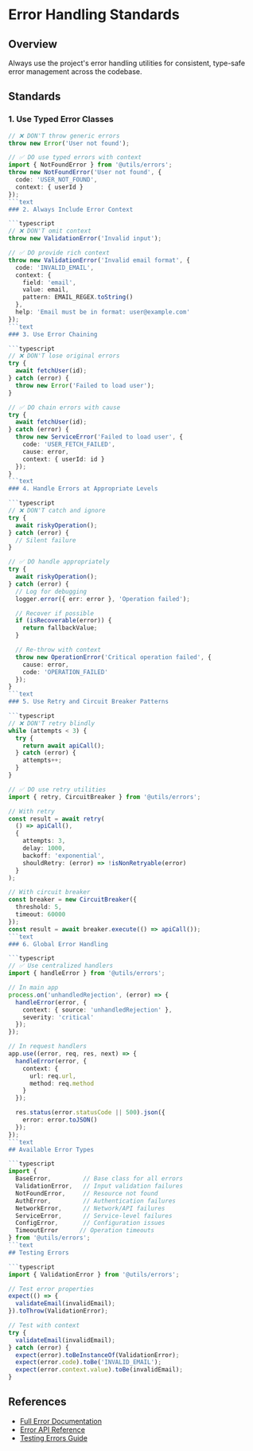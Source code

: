 # Error Handling Standards

## Overview

Always use the project's error handling utilities for consistent, type-safe error management across the codebase.

## Standards

### 1. Use Typed Error Classes

````typescript
// ❌ DON'T throw generic errors
throw new Error('User not found');

// ✅ DO use typed errors with context
import { NotFoundError } from '@utils/errors';
throw new NotFoundError('User not found', {
  code: 'USER_NOT_FOUND',
  context: { userId }
});
```text
### 2. Always Include Error Context

```typescript
// ❌ DON'T omit context
throw new ValidationError('Invalid input');

// ✅ DO provide rich context
throw new ValidationError('Invalid email format', {
  code: 'INVALID_EMAIL',
  context: {
    field: 'email',
    value: email,
    pattern: EMAIL_REGEX.toString()
  },
  help: 'Email must be in format: user@example.com'
});
```text
### 3. Use Error Chaining

```typescript
// ❌ DON'T lose original errors
try {
  await fetchUser(id);
} catch (error) {
  throw new Error('Failed to load user');
}

// ✅ DO chain errors with cause
try {
  await fetchUser(id);
} catch (error) {
  throw new ServiceError('Failed to load user', {
    code: 'USER_FETCH_FAILED',
    cause: error,
    context: { userId: id }
  });
}
```text
### 4. Handle Errors at Appropriate Levels

```typescript
// ❌ DON'T catch and ignore
try {
  await riskyOperation();
} catch (error) {
  // Silent failure
}

// ✅ DO handle appropriately
try {
  await riskyOperation();
} catch (error) {
  // Log for debugging
  logger.error({ err: error }, 'Operation failed');

  // Recover if possible
  if (isRecoverable(error)) {
    return fallbackValue;
  }

  // Re-throw with context
  throw new OperationError('Critical operation failed', {
    cause: error,
    code: 'OPERATION_FAILED'
  });
}
```text
### 5. Use Retry and Circuit Breaker Patterns

```typescript
// ❌ DON'T retry blindly
while (attempts < 3) {
  try {
    return await apiCall();
  } catch (error) {
    attempts++;
  }
}

// ✅ DO use retry utilities
import { retry, CircuitBreaker } from '@utils/errors';

// With retry
const result = await retry(
  () => apiCall(),
  {
    attempts: 3,
    delay: 1000,
    backoff: 'exponential',
    shouldRetry: (error) => !isNonRetryable(error)
  }
);

// With circuit breaker
const breaker = new CircuitBreaker({
  threshold: 5,
  timeout: 60000
});
const result = await breaker.execute(() => apiCall());
```text
### 6. Global Error Handling

```typescript
// ✅ Use centralized handlers
import { handleError } from '@utils/errors';

// In main app
process.on('unhandledRejection', (error) => {
  handleError(error, {
    context: { source: 'unhandledRejection' },
    severity: 'critical'
  });
});

// In request handlers
app.use((error, req, res, next) => {
  handleError(error, {
    context: {
      url: req.url,
      method: req.method
    }
  });

  res.status(error.statusCode || 500).json({
    error: error.toJSON()
  });
});
```text
## Available Error Types

```typescript
import {
  BaseError,         // Base class for all errors
  ValidationError,   // Input validation failures
  NotFoundError,     // Resource not found
  AuthError,         // Authentication failures
  NetworkError,      // Network/API failures
  ServiceError,      // Service-level failures
  ConfigError,       // Configuration issues
  TimeoutError      // Operation timeouts
} from '@utils/errors';
```text
## Testing Errors

```typescript
import { ValidationError } from '@utils/errors';

// Test error properties
expect(() => {
  validateEmail(invalidEmail);
}).toThrow(ValidationError);

// Test with context
try {
  validateEmail(invalidEmail);
} catch (error) {
  expect(error).toBeInstanceOf(ValidationError);
  expect(error.code).toBe('INVALID_EMAIL');
  expect(error.context.value).toBe(invalidEmail);
}
````

## References

- [Full Error Documentation](../../lib/utils/errors/docs/error-handling.md)
- [Error API Reference](../../lib/utils/errors/docs/api/)
- [Testing Errors Guide](../../lib/utils/errors/docs/testing-errors.md)
